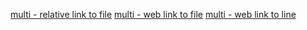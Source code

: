 [multi - relative link to file](file.txt)
[multi - web link to file](https://github.com/tudorpopovici1/demo-plugin-jetbrains-project/blob/cf925c192b45c9310a2dcc874573f393024f3be2/src/main/java/actions/MarkdownAction.java)
[multi - web link to line](https://github.com/tudorpopovici1/demo-plugin-jetbrains-project/blob/cf925c192b45c9310a2dcc874573f393024f3be2/src/main/java/actions/MarkdownAction.java#L55)
